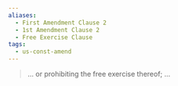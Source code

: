 ```yaml
---
aliases:
  - First Amendment Clause 2
  - 1st Amendment Clause 2
  - Free Exercise Clause
tags:
  - us-const-amend
---
```

> ... or prohibiting the free exercise thereof; ...

